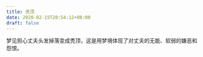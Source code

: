 ```yaml
---
title: 秃顶
date: 2020-02-15T20:54:12+08:00
draft: false
---
```


梦见担心丈夫头发掉落变成秃顶，这是用梦境体现了对丈夫的无能、软弱的嫌恶和怨恨。